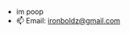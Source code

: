 - im poop
- 📫 Email: ironboldz@gmail.com

<!---
drivemycode/drivemycode is a ✨ special ✨ repository because its `README.md` (this file) appears on your GitHub profile.
You can click the Preview link to take a look at your changes.
--->
